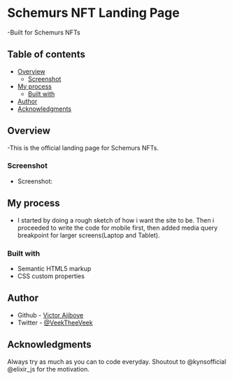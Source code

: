 # Schemurs NFT Landing Page

-Built for Schemurs NFTs

## Table of contents

- [Overview](#overview)
  - [Screenshot](#screenshot)
- [My process](#my-process)
  - [Built with](#built-with)
- [Author](#author)
- [Acknowledgments](#acknowledgments)

## Overview

-This is the official landing page for Schemurs NFTs.

### Screenshot

- Screenshot: [](./schemurs-screenshot.png)

## My process

- I started by doing a rough sketch of how i want the site to be. Then i proceeded to write the code for mobile first, then added media query breakpoint for larger screens(Laptop and Tablet).

### Built with

- Semantic HTML5 markup
- CSS custom properties

## Author

- Github - [Victor Ajiboye](https://github.com/Veek6x)
- Twitter - [@VeekTheeVeek](https://www.twitter.com/VeekTheeGeek)

## Acknowledgments

Always try as much as you can to code everyday. Shoutout to @kynsofficial @elixir_js for the motivation.
